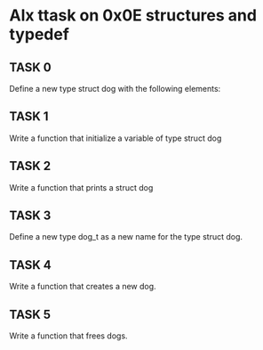 # Alx ttask on 0x0E structures and typedef

## TASK 0
Define a new type struct dog with the following elements:


## TASK 1
Write a function that initialize a variable of type struct dog

## TASK 2
Write a function that prints a struct dog


## TASK 3
Define a new type dog_t as a new name for the type struct dog.

## TASK 4
Write a function that creates a new dog.

## TASK 5 
Write a function that frees dogs.

